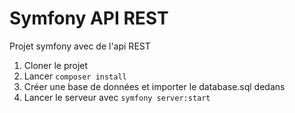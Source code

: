 # Symfony API REST
Projet symfony avec de l'api REST

1. Cloner le projet
2. Lancer `composer install`
3. Créer une base de données et importer le database.sql dedans
4. Lancer le serveur avec `symfony server:start`

